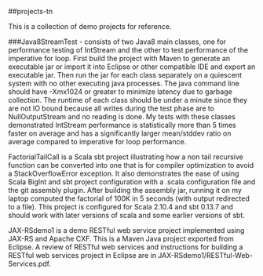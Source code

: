 ##projects-tn

This is a collection of demo projects for reference.

###Java8StreamTest - consists of two Java8 main classes, one for performance testing of IntStream
    and the other to test performance of the imperative for loop. First build the project with
    Maven to generate an executable jar or import it into Eclipse or other compatible IDE and
    export an executable jar. Then run the jar for each class separately on a quiescent system
    with no other executing java processes. The java command line should have -Xmx1024 or greater
    to minimize latency due to garbage collection. The runtime of each class should be under a
    minute since they are not IO bound because all writes during the test phase are to 
    NullOutputStream and no reading is done. My tests with these classes demonstrated IntStream
    performance is statistically more than 5 times faster on average and has a significantly
    larger mean/stddev ratio on average compared to imperative for loop performance.

FactorialTailCall is a Scala sbt project illustrating how a non tail recursive function can
    be converted into one that is for compiler optimization to avoid a StackOverflowError exception.
    It also demonstrates the ease of using Scala BigInt and sbt project configuration with a .scala
    configuration file and the git assembly plugin. After building the assembly jar, running it on
    my laptop computed the factorial of 100K in 5 seconds (with output redirected to a file). This
    project is configured for Scala 2.10.4 and sbt 0.13.7 and should work with later versions of
    scala and some earlier versions of sbt.
    
JAX-RSdemo1 is a demo RESTful web service project implemented using JAX-RS and Apache CXF. This is
    a Maven Java project exported from Eclipse. A review of RESTful web services and instructions for
    building a RESTful web services project in Eclipse are in JAX-RSdemo1/RESTful-Web-Services.pdf.
